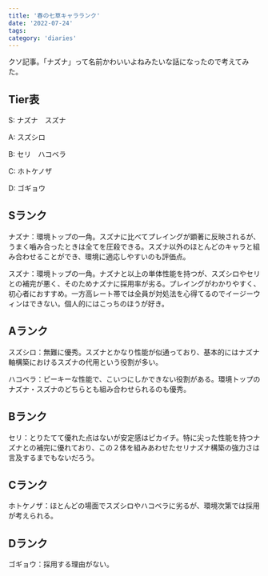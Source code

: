 ```yaml
---
title: '春の七草キャラランク'
date: '2022-07-24'
tags:
category: 'diaries'
---
```


クソ記事。「ナズナ」って名前かわいいよねみたいな話になったので考えてみた。

## Tier表

S: ナズナ　スズナ

A: スズシロ

B: セリ　ハコベラ

C: ホトケノザ

D: ゴギョウ

## Sランク

ナズナ：環境トップの一角。スズナに比べてプレイングが顕著に反映されるが、うまく嚙み合ったときは全てを圧殺できる。スズナ以外のほとんどのキャラと組み合わせることができ、環境に適応しやすいのも評価点。

スズナ：環境トップの一角。ナズナと以上の単体性能を持つが、スズシロやセリとの補完が悪く、そのためナズナに採用率が劣る。プレイングがわかりやすく、初心者におすすめ。一方高レート帯では全員が対処法を心得てるのでイージーウィンはできない。個人的にはこっちのほうが好き。

## Aランク

スズシロ：無難に優秀。スズナとかなり性能が似通っており、基本的にはナズナ軸構築におけるスズナの代用という役割が多い。

ハコベラ：ピーキーな性能で、こいつにしかできない役割がある。環境トップのナズナ・スズナのどちらとも組み合わせられるのも優秀。

## Bランク

セリ：とりたてて優れた点はないが安定感はピカイチ。特に尖った性能を持つナズナとの補完に優れており、この２体を組みあわせたセリナズナ構築の強力さは言及するまでもないだろう。

## Cランク

ホトケノザ：ほとんどの場面でスズシロやハコベラに劣るが、環境次第では採用が考えられる。

## Dランク

ゴギョウ：採用する理由がない。
